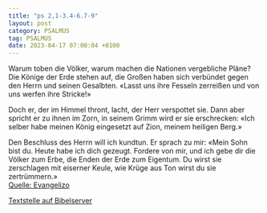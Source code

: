 ```yaml
---
title: "ps 2,1-3.4-6.7-9"
layout: post
category: PSALMUS
tag: PSALMUS
date: 2023-04-17 07:00:04 +0100
---
```

Warum toben die Völker,
warum machen die Nationen vergebliche Pläne?
Die Könige der Erde stehen auf,
die Großen haben sich verbündet
gegen den Herrn und seinen Gesalbten.
«Lasst uns ihre Fesseln zerreißen
und von uns werfen ihre Stricke!»

Doch er, der im Himmel thront, lacht,
der Herr verspottet sie.<!--more-->
Dann aber spricht er zu ihnen im Zorn,
in seinem Grimm wird er sie erschrecken:
«Ich selber habe meinen König eingesetzt
auf Zion, meinem heiligen Berg.»

Den Beschluss des Herrn will ich kundtun.
Er sprach zu mir: «Mein Sohn bist du.
Heute habe ich dich gezeugt.
Fordere von mir, und ich gebe dir die Völker zum Erbe,
die Enden der Erde zum Eigentum.
Du wirst sie zerschlagen mit eiserner Keule,
wie Krüge aus Ton wirst du sie zertrümmern.»<br>
[Quelle: Evangelizo](https://evangeliumtagfuertag.org/DE/gospel)

[Textstelle auf Bibelserver](https://www.bibleserver.com/EU/ps2,1-3.4-6.7-9)
